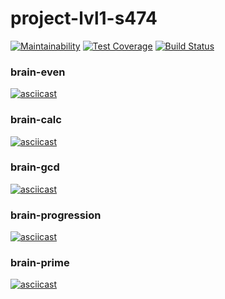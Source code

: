 # project-lvl1-s474

[![Maintainability](https://api.codeclimate.com/v1/badges/a01e777aef0e86624ee9/maintainability)](https://codeclimate.com/github/2vlad/project-lvl1-s474/maintainability)
[![Test Coverage](https://api.codeclimate.com/v1/badges/a01e777aef0e86624ee9/test_coverage)](https://codeclimate.com/github/2vlad/project-lvl1-s474/test_coverage)
[![Build Status](https://travis-ci.org/2vlad/project-lvl1-s474.svg?branch=master)](https://travis-ci.org/2vlad/project-lvl1-s474)

### brain-even
[![asciicast](https://asciinema.org/a/qPzLXgfhYBiFTPWpJ8tfLbjo2.svg)](https://asciinema.org/a/qPzLXgfhYBiFTPWpJ8tfLbjo2)

### brain-calc
[![asciicast](https://asciinema.org/a/P0hQ5LcMV2kOTcYr2F5jEnoub.svg)](https://asciinema.org/a/P0hQ5LcMV2kOTcYr2F5jEnoub)

### brain-gcd
[![asciicast](https://asciinema.org/a/Dl0DwJo6s60wYnnRyXMNY0s7G.svg)](https://asciinema.org/a/Dl0DwJo6s60wYnnRyXMNY0s7G)

### brain-progression
[![asciicast](https://asciinema.org/a/AUZLF5lG5MwORsKBAG1GJZ4i0.svg)](https://asciinema.org/a/AUZLF5lG5MwORsKBAG1GJZ4i0)

### brain-prime
[![asciicast](https://asciinema.org/a/sjaRJx73AgUROHRfpiQk1ZBGx.svg)](https://asciinema.org/a/sjaRJx73AgUROHRfpiQk1ZBGx)
